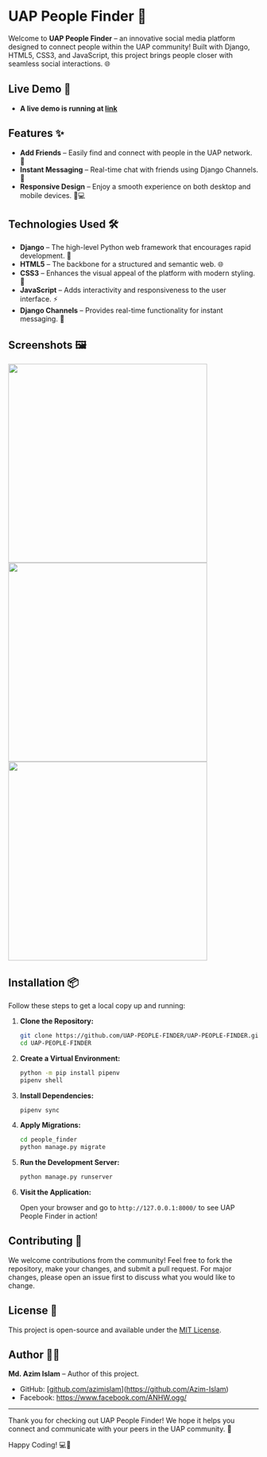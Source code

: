 # UAP People Finder 🌟

Welcome to **UAP People Finder** – an innovative social media platform designed to connect people within the UAP community! Built with Django, HTML5, CSS3, and JavaScript, this project brings people closer with seamless social interactions. 🌐

## Live Demo 🔗
- **A live demo is running at [link](http://peoplefinder.azimdev.me:8080/)**

## Features ✨

- **Add Friends** – Easily find and connect with people in the UAP network. 🤝
- **Instant Messaging** – Real-time chat with friends using Django Channels. 💬
- **Responsive Design** – Enjoy a smooth experience on both desktop and mobile devices. 📱💻

## Technologies Used 🛠️

- **Django** – The high-level Python web framework that encourages rapid development. 🐍
- **HTML5** – The backbone for a structured and semantic web. 🌐
- **CSS3** – Enhances the visual appeal of the platform with modern styling. 🎨
- **JavaScript** – Adds interactivity and responsiveness to the user interface. ⚡
- **Django Channels** – Provides real-time functionality for instant messaging. 📡

## Screenshots 🖼️
<img src="https://i.ibb.co/vsGpqsf/Untitled-Jun-23-2024-11-44-PM.jpg" width="400" />
<img src="https://i.ibb.co/8dpg1bG/Screenshot-2024-06-23-235553.png" width="400" />
<img src="https://i.ibb.co/BZV1Vk0/Screenshot-2024-06-24-000621.png" width="400" />

## Installation 📦

Follow these steps to get a local copy up and running:

1. **Clone the Repository:**

    ```bash
    git clone https://github.com/UAP-PEOPLE-FINDER/UAP-PEOPLE-FINDER.git
    cd UAP-PEOPLE-FINDER
    ```

2. **Create a Virtual Environment:**

    ```bash
    python -m pip install pipenv
    pipenv shell
    ```

3. **Install Dependencies:**

    ```bash
    pipenv sync
    ```

4. **Apply Migrations:**

    ```bash
    cd people_finder
    python manage.py migrate
    ```

5. **Run the Development Server:**

    ```bash
    python manage.py runserver
    ```

6. **Visit the Application:**

    Open your browser and go to `http://127.0.0.1:8000/` to see UAP People Finder in action!

## Contributing 🤝

We welcome contributions from the community! Feel free to fork the repository, make your changes, and submit a pull request. For major changes, please open an issue first to discuss what you would like to change.

## License 📄

This project is open-source and available under the [MIT License](LICENSE).

## Author 👨‍💻

**Md. Azim Islam** – Author of this project.

- GitHub: [[github.com/azimislam](https://github.com/azimislam)](https://github.com/Azim-Islam)
- Facebook: https://www.facebook.com/ANHW.ogg/
---

Thank you for checking out UAP People Finder! We hope it helps you connect and communicate with your peers in the UAP community. 🎉

Happy Coding! 💻🚀
